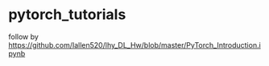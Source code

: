 # pytorch_tutorials

follow by https://github.com/Iallen520/lhy_DL_Hw/blob/master/PyTorch_Introduction.ipynb
